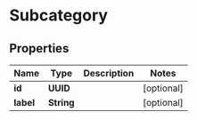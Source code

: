 

# Subcategory


## Properties

Name | Type | Description | Notes
------------ | ------------- | ------------- | -------------
**id** | **UUID** |  |  [optional]
**label** | **String** |  |  [optional]



